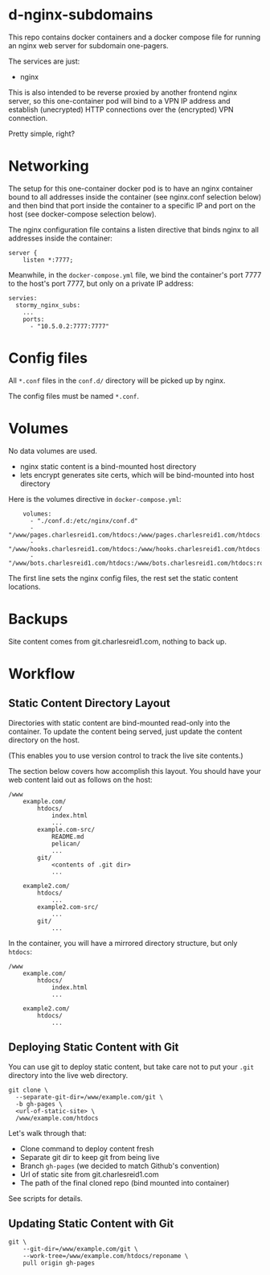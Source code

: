 # d-nginx-subdomains

This repo contains docker containers
and a docker compose file for running
an nginx web server for subdomain
one-pagers.

The services are just:

* nginx

This is also intended to be reverse proxied
by another frontend nginx server,
so this one-container pod will bind 
to a VPN IP address and establish
(unecrypted) HTTP connections over the 
(encrypted) VPN connection.

Pretty simple, right?

# Networking

The setup for this one-container docker pod 
is to have an nginx container bound to all
addresses inside the container (see nginx.conf
selection below) and then bind that port 
inside the container to a specific IP and port
on the host (see docker-compose selection below).

The nginx configuration file contains a listen
directive that binds nginx to all addresses 
inside the container:

```
server {
    listen *:7777;
```

Meanwhile, in the `docker-compose.yml` file,
we bind the container's port 7777 to the 
host's port 7777, but only on a private
IP address:

```
servies:
  stormy_nginx_subs:
    ...
    ports:
      - "10.5.0.2:7777:7777"
```


# Config files

All `*.conf` files in the `conf.d/` directory will be picked up by nginx.

The config files must be named `*.conf`.


# Volumes

No data volumes are used.

* nginx static content is a bind-mounted host directory
* lets encrypt generates site certs, which will be bind-mounted into host directory

Here is the volumes directive in `docker-compose.yml`:

```
    volumes:
      - "./conf.d:/etc/nginx/conf.d"
      - "/www/pages.charlesreid1.com/htdocs:/www/pages.charlesreid1.com/htdocs:ro"
      - "/www/hooks.charlesreid1.com/htdocs:/www/hooks.charlesreid1.com/htdocs:ro"
      - "/www/bots.charlesreid1.com/htdocs:/www/bots.charlesreid1.com/htdocs:ro"
```

The first line sets the nginx config files,
the rest set the static content locations.


# Backups

Site content comes from git.charlesreid1.com,
nothing to back up.

# Workflow

## Static Content Directory Layout

Directories with static content are bind-mounted
read-only into the container. To update the content
being served, just update the content directory
on the host.

(This enables you to use version control to 
track the live site contents.)

The section below covers how accomplish this layout.
You should have your web content laid out as follows
on the host:

```
/www
    example.com/
        htdocs/
            index.html
            ...
        example.com-src/
            README.md
            pelican/
            ...
        git/
            <contents of .git dir>
            ...

    example2.com/
        htdocs/
            ...
        example2.com-src/
            ...
        git/
            ...
```

In the container, you will have a mirrored directory
structure, but only `htdocs`:

```
/www
    example.com/
        htdocs/
            index.html
            ...

    example2.com/
        htdocs/
            ...
```


## Deploying Static Content with Git

You can use git to deploy static content, but take care
not to put your `.git` directory into the live 
web directory.

```
git clone \
  --separate-git-dir=/www/example.com/git \
  -b gh-pages \
  <url-of-static-site> \
  /www/example.com/htdocs
```

Let's walk through that:

* Clone command to deploy content fresh
* Separate git dir to keep git from being live
* Branch `gh-pages` (we decided to match Github's convention)
* Url of static site from git.charlesreid1.com
* The path of the final cloned repo (bind mounted into container)

See scripts for details.

## Updating Static Content with Git


```
git \
    --git-dir=/www/example.com/git \
    --work-tree=/www/example.com/htdocs/reponame \
    pull origin gh-pages
```
